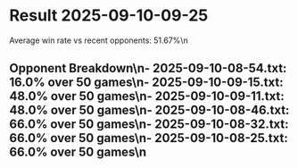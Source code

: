 # Result 2025-09-10-09-25

Average win rate vs recent opponents: 51.67%\n
## Opponent Breakdown\n- 2025-09-10-08-54.txt: 16.0% over 50 games\n- 2025-09-10-09-15.txt: 48.0% over 50 games\n- 2025-09-10-09-11.txt: 48.0% over 50 games\n- 2025-09-10-08-46.txt: 66.0% over 50 games\n- 2025-09-10-08-32.txt: 66.0% over 50 games\n- 2025-09-10-08-25.txt: 66.0% over 50 games\n